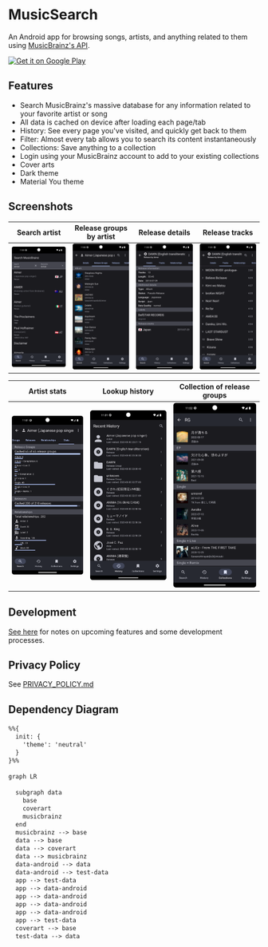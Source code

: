 # MusicSearch

An Android app for browsing songs, artists, and anything related to them
using [MusicBrainz's API](https://wiki.musicbrainz.org/MusicBrainz_API).

<a href="https://play.google.com/store/apps/details?id=io.github.lydavid.musicsearch">
    <img alt="Get it on Google Play" height="80"
        src="https://play.google.com/intl/en_ca/badges/static/images/badges/en_badge_web_generic.png" />
</a>

## Features

- Search MusicBrainz's massive database for any information related to your favorite artist or song
- All data is cached on device after loading each page/tab
- History: See every page you've visited, and quickly get back to them
- Filter: Almost every tab allows you to search its content instantaneously
- Collections: Save anything to a collection
- Login using your MusicBrainz account to add to your existing collections
- Cover arts
- Dark theme
- Material You theme

## Screenshots

| Search artist       | Release groups by artist   | Release details     | Release tracks      |
|---------------------|----------------------------|---------------------|---------------------|
| ![](assets/1.png)   | ![](assets/2.png)          | ![](assets/3.png)   | ![](assets/4.png)   | 

| Artist stats      | Lookup history    | Collection of release groups |
|-------------------|-------------------|------------------------------|
| ![](assets/5.png) | ![](assets/6.png) | ![](assets/7.png)            |

## Development

[See here](./docs/README.md) for notes on upcoming features and some development processes.

## Privacy Policy

See [PRIVACY_POLICY.md](PRIVACY_POLICY.md)

## Dependency Diagram

```mermaid
%%{
  init: {
    'theme': 'neutral'
  }
}%%

graph LR

  subgraph data
    base
    coverart
    musicbrainz
  end
  musicbrainz --> base
  data --> base
  data --> coverart
  data --> musicbrainz
  data-android --> data
  data-android --> test-data
  app --> test-data
  app --> data-android
  app --> data-android
  app --> data-android
  app --> data-android
  app --> test-data
  coverart --> base
  test-data --> data

```